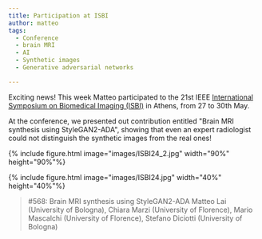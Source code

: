 ```yaml
---
title: Participation at ISBI
author: matteo
tags: 
  - Conference
  - brain MRI
  - AI
  - Synthetic images
  - Generative adversarial networks

---
```


Exciting news!
This week Matteo participated to the 21st IEEE [International Symposium on Biomedical Imaging (ISBI)](https://biomedicalimaging.org/2024/) in Athens, from 27 to 30th May.

At the conference, we presented out contribution entitled "Brain MRI synthesis using StyleGAN2-ADA", showing that even an expert radiologist could not distinguish the synthetic images from the real ones!


{% include figure.html image="images/ISBI24_2.jpg" width="90%" height="90%"%}

{% include figure.html image="images/ISBI24.jpg" width="40%" height="40%"%}

> #568: Brain MRI synthesis using StyleGAN2-ADA
> Matteo Lai (University of Bologna), Chiara Marzi (University of Florence), Mario Mascalchi (University of Florence), Stefano Diciotti (University of Bologna) 
